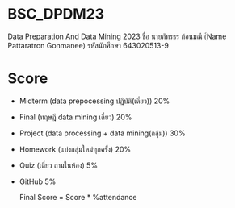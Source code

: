# BSC_DPDM23
Data Preparation And Data Mining 2023
ชื่อ นายภัทรธร ก้อนมณี (์Name Pattaratron Gonmanee) รหัสนักศึกษา 643020513-9
# Score
- Midterm (data prepocessing ปฏิบัติ(เดี่ยว)) 20%
- Final (ทฤษฎี data mining เดี่ยว) 20%
- Project (data processing + data mining(กลุ่ม)) 30%
- Homework (แบ่งกลุ่มใหม่ทุกครั้ง) 20%
- Quiz (เดี่ยว ถามในห้อง) 5%
- GitHub 5%

  Final Score = Score * %attendance
